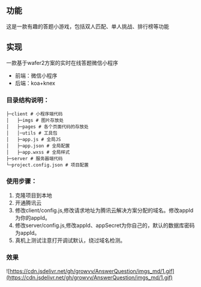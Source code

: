 ## 功能
这是一款有趣的答题小游戏，包括双人匹配、单人挑战、排行榜等功能
## 实现
一款基于wafer2方案的实时在线答题微信小程序
* 前端：微信小程序
* 后端：koa+knex
### 目录结构说明：
```
├─client # 小程序端代码
│   ├─imgs # 图片存放处
│   ├─pages # 各个页面代码的存放处
│   │─utils # 工具包
│   ├─app.js # 全局JS
│   ├─app.json # 全局配置
│   ├─app.wxss # 全局样式
├─server # 服务器端代码
└─project.config.json # 项目配置  
```
### 使用步骤：
1. 克隆项目到本地
2. 开通腾讯云
3. 修改client/config.js,修改请求地址为腾讯云解决方案分配的域名。修改appId为你的appId。
4. 修改server/config.js,修改appId、appSecret为你自己的，默认的数据库密码为appId。
5. 真机上测试注意打开调试默认，绕过域名检测。

### 效果
![https://cdn.jsdelivr.net/gh/growvv/AnswerQuestion/imgs_md/1.gif](https://cdn.jsdelivr.net/gh/growvv/AnswerQuestion/imgs_md/1.gif)
